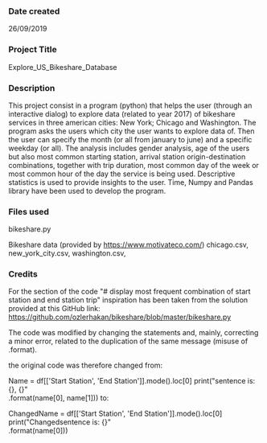 ### Date created
26/09/2019

### Project Title
Explore_US_Bikeshare_Database

### Description

This project consist in a program (python) that helps the user (through an interactive dialog) to explore data (related to year 2017) of bikeshare services in three american cities: New York; Chicago and Washington. The program asks the users which city the user wants to explore data of. Then the user can specify the month (or all from january to june) and a specific weekday (or all). The analysis includes gender analysis, age of the users but also most common starting station, arrival station origin-destination combinations, together with trip duration, most common day of the week or most common hour of the day the service is being used. Descriptive statistics is used to provide insights to the user. Time, Numpy and Pandas library have been used to develop the program.

### Files used
bikeshare.py

Bikeshare data (provided by https://www.motivateco.com/)
chicago.csv, 
new_york_city.csv, 
washington.csv, 

### Credits
For the section of the code "# display most frequent combination of start station and end station trip" inspiration has been taken from the solution provided at this GitHub link: https://github.com/ozlerhakan/bikeshare/blob/master/bikeshare.py

The code was modified by changing the statements and, mainly, correcting a minor error, related to the duplication of the same message (misuse of .format). 

the original code was therefore changed from:

Name = df[['Start Station', 'End Station']].mode().loc[0]
    print("sentence is: {}, {}"\
            .format(name[0], name[1]))
to:

ChangedName = df[['Start Station', 'End Station']].mode().loc[0]
    print("Changedsentence is: {}"\
            .format(name[0]))

